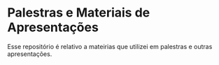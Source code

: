 Palestras e Materiais de Apresentações
================================

Esse repositório é relativo a mateirias que utilizei em palestras e outras apresentações.
